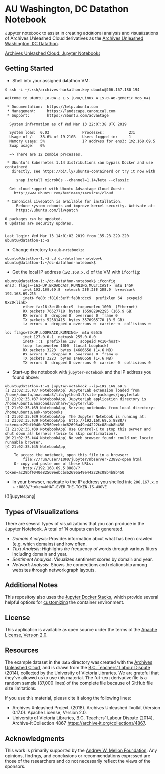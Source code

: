 # AU Washington, DC Datathon Notebook

Jupyter notebook to assist in creating additional analysis and visualizations of Archives Unleashed Cloud derivatives as the [Archives Unleashed Washington, DC Datathon](https://archivesunleashed.org/washington/).

[Archives Unleashed Cloud: Jupyter Notebooks](https://github.com/archivesunleashed/auk-notebooks)

## Getting Started

- Shell into your assigned datathon VM:

```console
$ ssh -i ~/.ssh/archives-hackathon.key ubuntu@206.167.180.194

Welcome to Ubuntu 18.04.2 LTS (GNU/Linux 4.15.0-46-generic x86_64)

 * Documentation:  https://help.ubuntu.com
 * Management:     https://landscape.canonical.com
 * Support:        https://ubuntu.com/advantage

  System information as of Wed Mar 13 22:07:38 UTC 2019

  System load:  0.03               Processes:           231
  Usage of /:   38.6% of 19.21GB   Users logged in:     1
  Memory usage: 5%                 IP address for ens3: 192.168.69.5
  Swap usage:   0%

  => There are 12 zombie processes.

 * Ubuntu's Kubernetes 1.14 distributions can bypass Docker and use containerd
   directly, see https://bit.ly/ubuntu-containerd or try it now with

     snap install microk8s --channel=1.14/beta --classic

  Get cloud support with Ubuntu Advantage Cloud Guest:
    http://www.ubuntu.com/business/services/cloud

 * Canonical Livepatch is available for installation.
   - Reduce system reboots and improve kernel security. Activate at:
     https://ubuntu.com/livepatch

0 packages can be updated.
0 updates are security updates.


Last login: Wed Mar 13 14:01:02 2019 from 135.23.229.220
ubuntu@datathon-1:~$
```

- Change directory to `auk-notebooks`:

```console
ubuntu@datathon-1:~$ cd dc-datathon-notebook
ubuntu@datathon-1:~/dc-datathon-notebook$
```

- Get the local IP address (`192.168.x.x`) of the VM with `ifconfig`:

```console
ubuntu@datathon-1:~/dc-datathon-notebook$ ifconfig
ens3: flags=4163<UP,BROADCAST,RUNNING,MULTICAST>  mtu 1450
        inet 192.168.69.5  netmask 255.255.255.0  broadcast 192.168.69.255
        inet6 fe80::f816:3eff:fe8b:dcc9  prefixlen 64  scopeid 0x20<link>
        ether fa:16:3e:8b:dc:c9  txqueuelen 1000  (Ethernet)
        RX packets 76527718  bytes 165982902295 (165.9 GB)
        RX errors 0  dropped 0  overruns 0  frame 0
        TX packets 52581415  bytes 3570965770 (3.5 GB)
        TX errors 0  dropped 0 overruns 0  carrier 0  collisions 0

lo: flags=73<UP,LOOPBACK,RUNNING>  mtu 65536
        inet 127.0.0.1  netmask 255.0.0.0
        inet6 ::1  prefixlen 128  scopeid 0x10<host>
        loop  txqueuelen 1000  (Local Loopback)
        RX packets 3223  bytes 14686658 (14.6 MB)
        RX errors 0  dropped 0  overruns 0  frame 0
        TX packets 3223  bytes 14686658 (14.6 MB)
        TX errors 0  dropped 0 overruns 0  carrier 0  collisions 0

```

- Start-up the notebook with `jupyter-notebook` and the IP address you found above:

```
ubuntu@datathon-1:~$ jupyter-notebook --ip=192.168.69.5
[I 21:02:35.037 NotebookApp] JupyterLab extension loaded from /home/ubuntu/anaconda3/lib/python3.7/site-packages/jupyterlab
[I 21:02:35.037 NotebookApp] JupyterLab application directory is /home/ubuntu/anaconda3/share/jupyter/lab
[I 21:02:35.039 NotebookApp] Serving notebooks from local directory: /home/ubuntu/auk-notebooks
[I 21:02:35.039 NotebookApp] The Jupyter Notebook is running at:
[I 21:02:35.039 NotebookApp] http://192.168.69.5:8888/?token=ac29bf0040e82569eebcbd62696a49e442226c08b4b8b450
[I 21:02:35.039 NotebookApp] Use Control-C to stop this server and shut down all kernels (twice to skip confirmation).
[W 21:02:35.044 NotebookApp] No web browser found: could not locate runnable browser.
[C 21:02:35.045 NotebookApp] 
    
    To access the notebook, open this file in a browser:
        file:///run/user/1000/jupyter/nbserver-23892-open.html
    Or copy and paste one of these URLs:
        http://192.168.69.5:8888/?token=ac29bf0040e82569eebcbd62696a49e442226c08b4b8b450
```

- In your browser, navigate to the IP address you shelled into `206.167.x.x` + `:8888/?token=WHAT-EVER-THE-TOKEN-IS-ABOVE`

!()[jupyter.png]


## Types of Visualizations

There are several types of visualizations that you can produce in the Jupyter Notebook. A total of 14 outputs can be generated.

* *Domain Analysis*: Provides information about what has been crawled (e.g. which domains) and how often.
* *Text Analysis*: Highlights the frequency of words through various filters including domain and year.
* *Sentiment Analysis*: Visualizes sentiment scores by domain and year.
* *Network Analysis*: Shows the connections and relationship among websites through network graph layouts. 

## Additional Notes

This repository also uses the [Jupyter Docker Stacks](https://jupyter-docker-stacks.readthedocs.io/en/latest/index.html), which provide several helpful options for [customizing](https://jupyter-docker-stacks.readthedocs.io/en/latest/using/common.html#docker-options) the container environment.

## License

This application is available as open source under the terms of the [Apache License, Version 2.0](http://www.apache.org/licenses/LICENSE-2.0).

## Resources

The example dataset in the `data` directory was created with the [Archives Unleashed Cloud](https://cloud.archivesunleashed.org/), and is drawn from the [B.C. Teachers' Labour Dispute (2014)](https://archive-it.org/collections/4867), collected by the University of Victoria Libraries. We are grateful that they've allowed us to use this material. The full-text derivative file is a random sample (37,000 lines) of the complete file because of GitHub file size limitations.

If you use this material, please cite it along the following lines:

- Archives Unleashed Project. (2018). Archives Unleashed Toolkit (Version 0.17.0). Apache License, Version 2.0.
- University of Victoria Libraries, B.C. Teachers' Labour Dispute (2014), Archive-It Collection 4867, https://archive-it.org/collections/4867.

## Acknowledgments

This work is primarily supported by the [Andrew W. Mellon Foundation](https://uwaterloo.ca/arts/news/multidisciplinary-project-will-help-historians-unlock). Any opinions, findings, and conclusions or recommendations expressed are those of the researchers and do not necessarily reflect the views of the sponsors.
